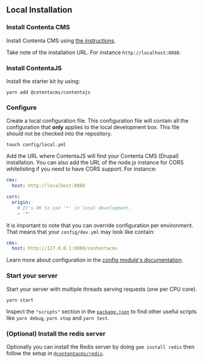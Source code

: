 ## Local Installation

### Install Contenta CMS
Install Contenta CMS using [the instructions](http://www.contentacms.org/#install).

Take note of the installation URL. For instance `http://localhost:8888`.

### Install ContentaJS
Install the starter kit by using:
```
yarn add @cotentacms/contentajs
```

### Configure
Create a local configuration file. This configuration file will contain all the
configuration that **only** applies to the local development box. This file
should not be checked into the repository.

```
touch config/local.yml
``` 

Add the URL where ContentaJS will find your Contenta CMS (Drupal) installation.
You can also add the URL of the node.js instance for CORS whitelisting if you
need to have CORS support. For instance:

```yaml
cms:
  host: http://localhost:8888

cors:
  origin:
    # It's OK to use '*' in local development.
    - '*'
```

It is important to note that you can override configuration per environment.
That means that your `config/dev.yml` may look like contain:

```yaml
cms:
  host: http://127.0.0.1:8080/contentacms
```

Learn more about configuration in the
[config module's documentation](https://www.npmjs.com/package/config).

### Start your server
Start your server with multiple threads serving requests (one per CPU core).

```
yarn start
```

Inspect the `"scripts"` section in the [`package.json`](./package.json) to find
other useful scripts like `yarn debug`, `yarn stop` and `yarn test`.

### (Optional) Install the redis server
Optionally you can install the Redis server by doing `gem install redis` then
follow the setup in [`@contentacms/redis`](https://github.com/contentacms/contentajsRedis#readme).
